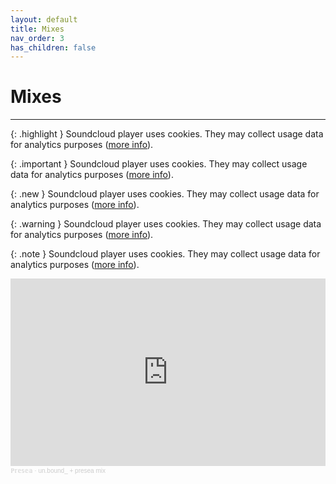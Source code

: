 ```yaml
---
layout: default
title: Mixes
nav_order: 3
has_children: false
---
```


# Mixes
---
{: .highlight }
Soundcloud player uses cookies. They may collect usage data for analytics purposes ([more info](https://soundcloud.com/pages/cookies)).

{: .important }
Soundcloud player uses cookies. They may collect usage data for analytics purposes ([more info](https://soundcloud.com/pages/cookies)).

{: .new }
Soundcloud player uses cookies. They may collect usage data for analytics purposes ([more info](https://soundcloud.com/pages/cookies)).

{: .warning }
Soundcloud player uses cookies. They may collect usage data for analytics purposes ([more info](https://soundcloud.com/pages/cookies)).


{: .note }
Soundcloud player uses cookies. They may collect usage data for analytics purposes ([more info](https://soundcloud.com/pages/cookies)).


<iframe width="100%" height="300" scrolling="no" frameborder="no" allow="autoplay" src="https://w.soundcloud.com/player/?url=https%3A//api.soundcloud.com/tracks/1399273564&color=%23c2eec7&auto_play=false&hide_related=false&show_comments=true&show_user=true&show_reposts=false&show_teaser=true&visual=true"></iframe><div style="font-size: 10px; color: #cccccc;line-break: anywhere;word-break: normal;overflow: hidden;white-space: nowrap;text-overflow: ellipsis; font-family: Interstate,Lucida Grande,Lucida Sans Unicode,Lucida Sans,Garuda,Verdana,Tahoma,sans-serif;font-weight: 100;"><a href="https://soundcloud.com/presea" title="ℙ𝕣𝕖𝕤𝕖𝕒" target="_blank" style="color: #cccccc; text-decoration: none;">ℙ𝕣𝕖𝕤𝕖𝕒</a> · <a href="https://soundcloud.com/presea/unbound-presea-mix" title="un.bound_ + presea mix" target="_blank" style="color: #cccccc; text-decoration: none;">un.bound_ + presea mix</a></div>

